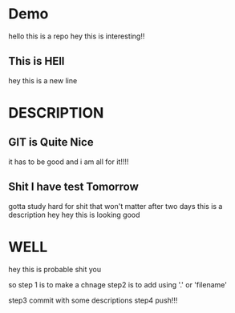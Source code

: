 # Demo

hello this is a repo hey this is interesting!!
## This is HEll
hey this is a new line

# DESCRIPTION
## GIT is Quite Nice 
it has to be good and i am all for it!!!!
## Shit I have test Tomorrow 
gotta study hard for shit that won't matter
after two days
this is a description
hey hey this is looking good

# WELL
hey this is probable shit you

so step 1 is to make a chnage
step2 is to add using '.' or 'filename'

step3 commit with some descriptions
step4 push!!!
